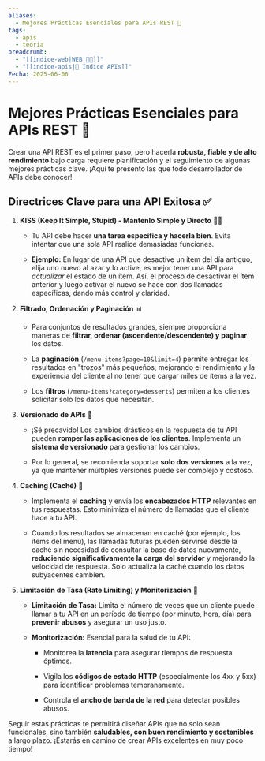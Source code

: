 ```yaml
---
aliases:
  - Mejores Prácticas Esenciales para APIs REST 🚀
tags:
  - apis
  - teoria
breadcrumb:
  - "[[indice-web|WEB 🔗📝]]"
  - "[[indice-apis|🔌 Índice APIs]]"
Fecha: 2025-06-06
---
```

# Mejores Prácticas Esenciales para APIs REST 🚀

Crear una API REST es el primer paso, pero hacerla **robusta, fiable y de alto rendimiento** bajo carga requiere planificación y el seguimiento de algunas mejores prácticas clave. ¡Aquí te presento las que todo desarrollador de APIs debe conocer!

## Directrices Clave para una API Exitosa ✅

1. **KISS (Keep It Simple, Stupid) - Mantenlo Simple y Directo** 🧘‍♀️
    
    - Tu API debe hacer **una tarea específica y hacerla bien**. Evita intentar que una sola API realice demasiadas funciones.
        
    - **Ejemplo:** En lugar de una API que desactive un ítem del día antiguo, elija uno nuevo al azar y lo active, es mejor tener una API para _actualizar_ el estado de un ítem. Así, el proceso de desactivar el ítem anterior y luego activar el nuevo se hace con dos llamadas específicas, dando más control y claridad.
        
2. **Filtrado, Ordenación y Paginación** 📊
    
    - Para conjuntos de resultados grandes, siempre proporciona maneras de **filtrar, ordenar (ascendente/descendente) y paginar** los datos.
        
    - La **paginación** (`/menu-items?page=10&limit=4`) permite entregar los resultados en "trozos" más pequeños, mejorando el rendimiento y la experiencia del cliente al no tener que cargar miles de ítems a la vez.
        
    - Los **filtros** (`/menu-items?category=desserts`) permiten a los clientes solicitar solo los datos que necesitan.
        
3. **Versionado de APIs** 🔢
    
    - ¡Sé precavido! Los cambios drásticos en la respuesta de tu API pueden **romper las aplicaciones de los clientes**. Implementa un **sistema de versionado** para gestionar los cambios.
        
    - Por lo general, se recomienda soportar **solo dos versiones** a la vez, ya que mantener múltiples versiones puede ser complejo y costoso.
        
4. **Caching (Caché)** 💾
    
    - Implementa el **caching** y envía los **encabezados HTTP** relevantes en tus respuestas. Esto minimiza el número de llamadas que el cliente hace a tu API.
        
    - Cuando los resultados se almacenan en caché (por ejemplo, los ítems del menú), las llamadas futuras pueden servirse desde la caché sin necesidad de consultar la base de datos nuevamente, **reduciendo significativamente la carga del servidor** y mejorando la velocidad de respuesta. Solo actualiza la caché cuando los datos subyacentes cambien.
        
5. **Limitación de Tasa (Rate Limiting) y Monitorización** 🚦
    
    - **Limitación de Tasa:** Limita el número de veces que un cliente puede llamar a tu API en un período de tiempo (por minuto, hora, día) para **prevenir abusos** y asegurar un uso justo.
        
    - **Monitorización:** Esencial para la salud de tu API:
        
        - Monitorea la **latencia** para asegurar tiempos de respuesta óptimos.
            
        - Vigila los **códigos de estado HTTP** (especialmente los 4xx y 5xx) para identificar problemas tempranamente.
            
        - Controla el **ancho de banda de la red** para detectar posibles abusos.
            

Seguir estas prácticas te permitirá diseñar APIs que no solo sean funcionales, sino también **saludables, con buen rendimiento y sostenibles** a largo plazo. ¡Estarás en camino de crear APIs excelentes en muy poco tiempo!
